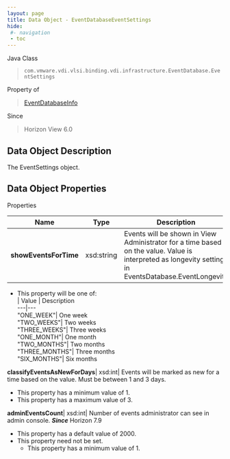 ```yaml
---
layout: page
title: Data Object - EventDatabaseEventSettings
hide:
 #- navigation
 - toc
---
```






Java Class  
> `com.vmware.vdi.vlsi.binding.vdi.infrastructure.EventDatabase.EventSettings`

Property of  
> [EventDatabaseInfo](vdi.infrastructure.EventDatabase.EventDatabaseInfo.md#field_detail)

Since  
> Horizon View 6.0


## Data Object Description 

The EventSettings object. 

## Data Object Properties

Properties

Name |  Type |  Description   
---|---|---  
**showEventsForTime**|  xsd:string|  Events will be shown in View Administrator for a time based on the value. Value is interpreted as longevity settings in EventsDatabase.EventLongevity   


  * This property will be one of:  
|  Value |  Description   
---|---  
"ONE_WEEK"| One week  
"TWO_WEEKS"| Two weeks  
"THREE_WEEKS"| Three weeks  
"ONE_MONTH"| One month  
"TWO_MONTHS"| Two months  
"THREE_MONTHS"| Three months  
"SIX_MONTHS"| Six months  

  
**classifyEventsAsNewForDays**|  xsd:int|  Events will be marked as new for a time based on the value. Must be between 1 and 3 days.   


  * This property has a minimum value of 1. 
  * This property has a maximum value of 3. 

  
**adminEventsCount**|  xsd:int|  Number of events administrator can see in admin console.  **_Since_** Horizon 7.9  


  * This property has a default value of 2000.
* This property need not be set.
  * This property has a minimum value of 1. 

  
  
  
  
  
  

